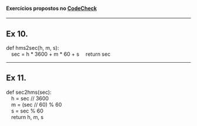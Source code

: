 #### Exercícios propostos no [CodeCheck](https://horstmann.com/codecheck/index.html)

___

## Ex 10.

def hms2sec(h, m, s):<br />
&emsp;sec = h * 3600 + m * 60 + s
&emsp;return sec
___

## Ex 11.

def sec2hms(sec):<br />
&emsp;h = sec // 3600<br />
&emsp;m = (sec // 60) % 60<br />
&emsp;s = sec % 60<br />
&emsp;return h, m, s